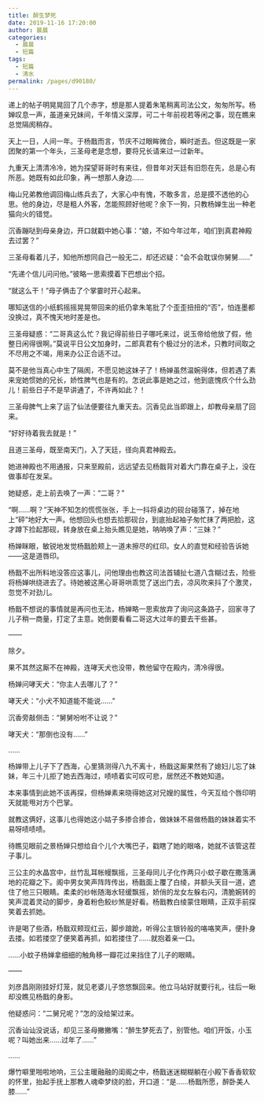 ```yaml
---
title: 醉生梦死
date: 2019-11-16 17:20:00
author: 晨晨
categories: 
  - 晨晨
  - 短篇
tags: 
  - 短篇
  - 清水
permalink: /pages/d90180/
---
```


递上的帖子明晃晃回了几个赤字，想是那人提着朱笔稍离司法公文，匆匆所写。杨婵叹息一声，虽道亲兄妹间，千年情义深厚，可二十年前视若等闲之事，现在瞧来总觉隔阂稍存。

天上一日，人间一年。于杨戬而言，节庆不过眼眸微合，瞬时逝去。但这既是一家团聚的第一个年头，三圣母老是念想，要将兄长请来过一过新年。

<!-- more -->

九重天上清清冷冷，她为探望哥哥时有来往，但昔年对天廷有旧怨在先，总是心有所恶。她既有如此印象，再一想那人身边……

梅山兄弟教他调回梅山练兵去了，大家心中有愧，不敢多言，总是摸不透他的心思。他的身边，尽是粗人外客，怎能照顾好他呢？余下一狗，只教杨婵生出一种老猫向火的错觉。

沉香蹦哒到母亲身边，开口就戳中她心事：“娘，不如今年过年，咱们到真君神殿去过罢？”

三圣母看着儿子，知他所想同自己一般无二，却还迟疑：“会不会耽误你舅舅……”

“先递个信儿问问他。”彼略一思索摸着下巴想出个招。

“就这么干！”母子俩击了个掌霎时开心起来。

哪知送信的小纸鹤摇摇晃晃带回来的纸仍拿朱笔批了个歪歪扭扭的“否”，怕连墨都没换过，真不愧天地时差是也。

三圣母疑惑：“二哥真这么忙？我记得前些日子哪吒来过，说玉帝给他放了假，他整日闲得很啊。”莫说平日公文加身时，二郎真君有个极过分的法术，只教时间取之不尽用之不竭，用来办公正合适不过。

莫不是他当真心中生了隔阂，不愿见她这妹子了！杨婵虽然温婉得体，但若遇了素来宠她惯她的兄长，娇性脾气也是有的。怎说此事是她之过，他到底愧疚个什么劲儿！前些日子不是早讲通了，不许再如此？！

三圣母脾气上来了运了仙法便要往九重天去。沉香见此当即跟上，却教母亲扇了回来。

“好好待着我去就是！”

且道三圣母，既至南天门，入了天廷，径向真君神殿去。

她进神殿也不用通报，只来至殿前，远远望去见杨戬背对着大门靠在桌子上，没在做事却在发呆。

她疑惑，走上前去唤了一声：“二哥？”

“啊……啊？”天神不知怎的慌慌张张，手上一抖将桌边的砚台碰落了，掉在地上“砰”地好大一声。他想回头也想去拾那砚台，到底抬起袖子匆忙抹了两把脸，这才蹲下捡起那砚，转身放在桌上抬头瞧见是她，呐呐唤了声：“三妹？”

杨婵眯眼，敏锐地发觉杨戬脸颊上一道未擦尽的红印。女人的直觉和经验告诉她——这是道唇印。

杨戬不出所料地没答应这事儿，问他理由也教这司法首辅扯七道八含糊过去，险些将杨婵哄绕进去了。待她被这黑心哥哥哄乖觉了送出门去，凉风吹来抖了个激灵，忽觉不对劲儿。

杨戬不想说的事情就是再问也无法，杨婵略一思索放弃了询问这条路子，回家寻了儿子稍一商量，打定了主意。她倒要看看二哥这大过年的要去干些甚。

——

除夕。

果不其然这厮不在神殿，连哮天犬也没带，教他留守在殿内，清冷得很。

杨婵问哮天犬：“你主人去哪儿了？”

哮天犬：“小犬不知道能不能说……”

沉香旁敲侧击：“舅舅吩咐不让说？”

哮天犬：“那倒也没有……”

……

杨婵带上儿子下了西海，心里猜测得八九不离十，杨戬这厮果然有了媳妇儿忘了妹妹，年三十儿拒了她去西海过，啧啧着实可叹可悲，居然还不教她知道。

本来事情到此她不该再探，但杨婵素来晓得她这对兄嫂的属性，今天互给个唇印明天就能甩对方个巴掌。

就教这俩好，这事儿也得她这小姑子多掺合掺合，做妹妹不易做杨戬的妹妹着实不易呀啧啧啧。

待瞧见眼前之景杨婵只想给自个儿个大嘴巴子，戳瞎了她的眼咯，她就不该管这茬子事儿。

三公主的水晶宫中，丝竹乱耳帐幔飘摇，三圣母同儿子化作两只小蚊子歇在撒落满地的花瓣之下。阁中男女笑声阵阵传出，杨戬面上覆了白绫，并额头天目一道，遮住了他三只眼睛。柔柔的纱帐随海水轻缓飘摇，娇俏的龙女左躲右闪，清脆婉转的笑声混着灵动的脚步，身着粉色鲛纱煞是好看。杨戬教白绫蒙住眼睛，正双手前探笑着去抓她。

许是喝了些酒，杨戬双颊现红云，脚步踉跄，听得公主银铃般的咯咯笑声，便扑身去搂。如若搂空了便笑着再抓，如若搂住了……就抱着亲一口。

……小蚊子杨婵拿细细的触角移一瓣花过来挡住了儿子的眼睛。

——

刘彦昌刚刚挂好灯笼，就见老婆儿子悠悠飘回来。他立马站好就要行礼，往后一瞅却没瞧见杨戬的身影。

他疑惑问：“二舅兄呢？”怎的没给架过来。

沉香讪讪没说话，却见三圣母撇撇嘴：“醉生梦死去了，别管他。咱们开饭，小玉呢？叫她出来……过年了……”

……

爆竹噼里啪啦地响，三公主暖融融的闺阁之中，杨戬迷迷糊糊躺在小殿下香香软软的怀里，抬起手抚上那教人魂牵梦绕的脸，开口道：“是……杨戬所愿，醉卧美人膝……”
